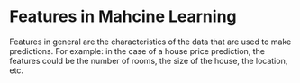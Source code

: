 # Features in Mahcine Learning
Features in general are the characteristics of the data that are used to make predictions. 
For example: in the case of a house price prediction, the features could be the number of rooms, the size of the house, the location, etc.